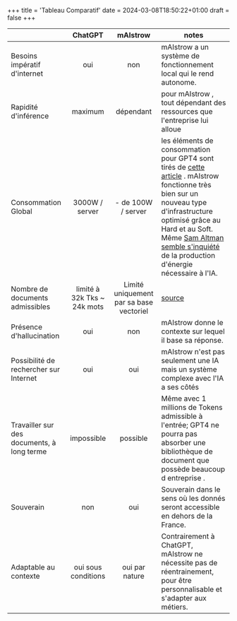 +++
title = 'Tableau Comparatif'
date = 2024-03-08T18:50:22+01:00
draft = false
+++

|                                            | ChatGPT                     | mAIstrow                                | notes                                                                                                                                                                                                                                                                                                                                                                                                                                                                                   |
|:------------------------------------------ |:---------------------------:|:---------------------------------------:| --------------------------------------------------------------------------------------------------------------------------------------------------------------------------------------------------------------------------------------------------------------------------------------------------------------------------------------------------------------------------------------------------------------------------------------------------------------------------------------- |
| Besoins impératif d'internet               | oui                         | non                                     | mAIstrow a un système de fonctionnement local qui le rend autonome.                                                                                                                                                                                                                                                                                                                                                                                                                     |
| Rapidité d'inférence                       | maximum                     | dépendant                               | pour mAIstrow , tout dépendant des ressources que l'entreprise lui alloue                                                                                                                                                                                                                                                                                                                                                                                                               |
| Consommation Global                        | 3000W / server              | - de 100W / server                      | les éléments de consommation pour GPT4 sont tirés de [cette article](https://medium.com/@zodhyatech/how-much-energy-does-chatgpt-consume-4cba1a7aef85) . mAIstrow fonctionne très bien sur un nouveau type d'infrastructure optimisé grâce au Hard et au Soft. Même [Sam Altman semble s'inquiété](https://www.clubic.com/actualite-515857-openai-pour-sam-altman-le-developpement-de-l-ia-va-necessiter-une-revolution-energetique.html) de la production d'énergie nécessaire à l'IA. |
| Nombre de documents admissibles            | limité à 32k Tks ~ 24k mots | Limité uniquement par sa base vectoriel | [source](https://www.makeuseof.com/what-is-chatgpt-token-limit-can-you-exceed-it/)                                                                                                                                                                                                                                                                                                                                                                                                      |
| Présence d'hallucination                   | oui                         | non                                     | mAIstrow donne le contexte sur lequel il base sa réponse.                                                                                                                                                                                                                                                                                                                                                                                                                               |
| Possibilité de rechercher sur Internet     | oui                         | oui                                     | mAIstrow n'est pas seulement une IA mais un système complexe avec l'IA a ses côtés                                                                                                                                                                                                                                                                                                                                                                                                      |
| Travailler sur des documents, à long terme | impossible                  | possible                                | Même avec 1 millions de Tokens admissible à l'entrée; GPT4 ne pourra pas absorber une bibliothèque de document que possède beaucoup d entreprise .                                                                                                                                                                                                                                                                                                                                      |
| Souverain                                  | non                         | oui                                     | Souverain dans le sens où les donnés seront accessible en dehors de la France.                                                                                                                                                                                                                                                                                                                                                                                                          |
| Adaptable au contexte                      | oui sous conditions         | oui par nature                          | Contrairement à ChatGPT, mAIstrow ne nécessite pas de réentrainement, pour être personnalisable et s'adapter aux métiers.                                                                                                                                                                                                                                                                                                                                                               |
